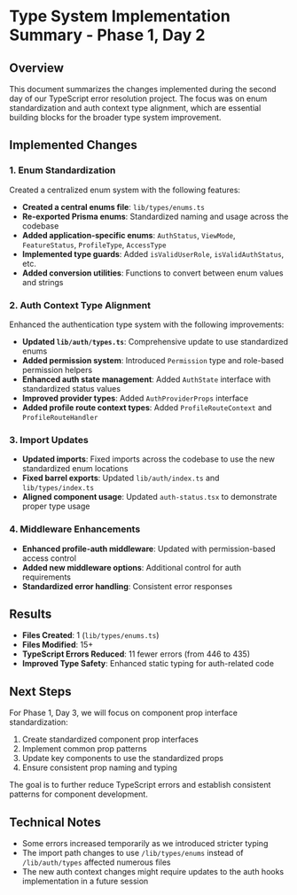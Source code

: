 # Type System Implementation Summary - Phase 1, Day 2

## Overview

This document summarizes the changes implemented during the second day of our TypeScript error resolution project. The focus was on enum standardization and auth context type alignment, which are essential building blocks for the broader type system improvement.

## Implemented Changes

### 1. Enum Standardization

Created a centralized enum system with the following features:

- **Created a central enums file**: `lib/types/enums.ts`
- **Re-exported Prisma enums**: Standardized naming and usage across the codebase
- **Added application-specific enums**: `AuthStatus`, `ViewMode`, `FeatureStatus`, `ProfileType`, `AccessType`
- **Implemented type guards**: Added `isValidUserRole`, `isValidAuthStatus`, etc.
- **Added conversion utilities**: Functions to convert between enum values and strings

### 2. Auth Context Type Alignment

Enhanced the authentication type system with the following improvements:

- **Updated `lib/auth/types.ts`**: Comprehensive update to use standardized enums
- **Added permission system**: Introduced `Permission` type and role-based permission helpers
- **Enhanced auth state management**: Added `AuthState` interface with standardized status values
- **Improved provider types**: Added `AuthProviderProps` interface
- **Added profile route context types**: Added `ProfileRouteContext` and `ProfileRouteHandler`

### 3. Import Updates

- **Updated imports**: Fixed imports across the codebase to use the new standardized enum locations
- **Fixed barrel exports**: Updated `lib/auth/index.ts` and `lib/types/index.ts`
- **Aligned component usage**: Updated `auth-status.tsx` to demonstrate proper type usage

### 4. Middleware Enhancements

- **Enhanced profile-auth middleware**: Updated with permission-based access control
- **Added new middleware options**: Additional control for auth requirements
- **Standardized error handling**: Consistent error responses

## Results

- **Files Created**: 1 (`lib/types/enums.ts`)
- **Files Modified**: 15+
- **TypeScript Errors Reduced**: 11 fewer errors (from 446 to 435)
- **Improved Type Safety**: Enhanced static typing for auth-related code

## Next Steps

For Phase 1, Day 3, we will focus on component prop interface standardization:

1. Create standardized component prop interfaces
2. Implement common prop patterns
3. Update key components to use the standardized props
4. Ensure consistent prop naming and typing

The goal is to further reduce TypeScript errors and establish consistent patterns for component development.

## Technical Notes

- Some errors increased temporarily as we introduced stricter typing
- The import path changes to use `/lib/types/enums` instead of `/lib/auth/types` affected numerous files
- The new auth context changes might require updates to the auth hooks implementation in a future session